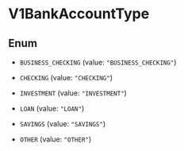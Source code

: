 
# V1BankAccountType

## Enum


* `BUSINESS_CHECKING` (value: `"BUSINESS_CHECKING"`)

* `CHECKING` (value: `"CHECKING"`)

* `INVESTMENT` (value: `"INVESTMENT"`)

* `LOAN` (value: `"LOAN"`)

* `SAVINGS` (value: `"SAVINGS"`)

* `OTHER` (value: `"OTHER"`)




